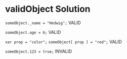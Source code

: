 # validObject Solution

`someObject._name = "Hedwig";` VALID

`someObject.age = 6;` VALID

`var prop = "color";`
`someObject[ prop ] = "red";` VALID

`someObject.123 = true;` INVALID